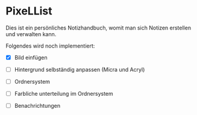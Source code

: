 # PixeLList

Dies ist ein persönliches Notizhandbuch, womit man sich Notizen erstellen und verwalten kann.

Folgendes wird noch implementiert:

  - [x] Bild einfügen
  - [ ] Hintergrund selbständig anpassen (Micra und Acryl)
  - [ ] Ordnersystem
  - [ ] Farbliche unterteilung im Ordnersystem
  - [ ] Benachrichtungen
    
